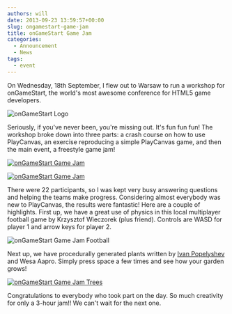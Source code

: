```yaml
---
authors: will
date: 2013-09-23 13:59:57+00:00
slug: ongamestart-game-jam
title: onGameStart Game Jam
categories:
  - Announcement
  - News
tags:
  - event
---
```


On Wednesday, 18th September, I flew out to Warsaw to run a workshop for onGameStart, the world's most awesome conference for HTML5 game developers.

![onGameStart Logo](/img/ongamestart-logo.png)

Seriously, if you've never been, you're missing out. It's fun fun fun! The workshop broke down into three parts: a crash course on how to use PlayCanvas, an exercise reproducing a simple PlayCanvas game, and then the main event, a freestyle game jam!

[![onGameStart Game Jam](/img/ongamestart-gamejam1.jpg)](/img/ongamestart-gamejam1.jpg)

[![onGameStart Game Jam](/img/ongamestart-gamejam2.jpg)](/img/ongamestart-gamejam2.jpg)

There were 22 participants, so I was kept very busy answering questions and helping the teams make progress. Considering almost everybody was new to PlayCanvas, the results were fantastic! Here are a couple of highlights. First up, we have a great use of physics in this local multiplayer football game by Krzysztof Wieczorek (plus friend). Controls are WASD for player 1 and arrow keys for player 2.

![onGameStart Game Jam Football](/img/ongamestart-football.png)

Next up, we have procedurally generated plants written by [Ivan Popelyshev](https://twitter.com/ivanpopelyshev) and Wesa Aapro. Simply press space a few times and see how your garden grows!

[![onGameStart Game Jam Trees](/img/ongamestart-trees.png)](https://playcanvas.com/project/1441/overview/ongamestart_workshop)

Congratulations to everybody who took part on the day. So much creativity for only a 3-hour jam!! We can't wait for the next one.
